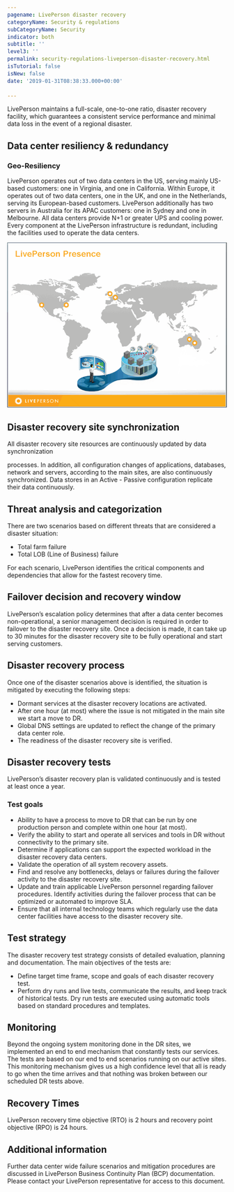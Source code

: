 ```yaml
---
pagename: LivePerson disaster recovery
categoryName: Security & regulations
subCategoryName: Security
indicator: both
subtitle: ''
level3: ''
permalink: security-regulations-liveperson-disaster-recovery.html
isTutorial: false
isNew: false
date: '2019-01-31T08:38:33.000+00:00'

---
```

LivePerson maintains a full-scale, one-to-one ratio, disaster recovery facility, which guarantees a consistent service performance and minimal data loss in the event of a regional disaster.

## Data center resiliency & redundancy

### Geo-Resiliency

LivePerson operates out of two data centers in the US, serving mainly US-based customers: one in Virginia, and one in California. Within Europe, it operates out of two data centers, one in the UK, and one in the Netherlands, serving its European-based customers. LivePerson additionally has two servers in Australia for its APAC customers: one in Sydney and one in Melbourne. All data centers provide N+1 or greater UPS and cooling power. Every component at the LivePerson infrastructure is redundant, including the facilities used to operate the data centers.

![](/img/LivePerson-disaster-recovery1.png)

## Disaster recovery site synchronization

All disaster recovery site resources are continuously updated by data synchronization

processes. In addition, all configuration changes of applications, databases, network and servers, according to the main sites, are also continuously synchronized. Data stores in an Active - Passive configuration replicate their data continuously.

## Threat analysis and categorization

There are two scenarios based on different threats that are considered a disaster situation:

* Total farm failure
* Total LOB (Line of Business) failure

For each scenario, LivePerson identifies the critical components and dependencies that allow for the fastest recovery time.

## Failover decision and recovery window

LivePerson’s escalation policy determines that after a data center becomes non-operational, a senior management decision is required in order to failover to the disaster recovery site. Once a decision is made, it can take up to 30 minutes for the disaster recovery site to be fully operational and start serving customers.

## Disaster recovery process

Once one of the disaster scenarios above is identified, the situation is mitigated by executing the following steps:

* Dormant services at the disaster recovery locations are activated.
* After one hour (at most) where the issue is not mitigated in the main site we start a move to DR.
* Global DNS settings are updated to reflect the change of the primary data center role.
* The readiness of the disaster recovery site is verified.

## Disaster recovery tests

LivePerson’s disaster recovery plan is validated continuously and is tested at least once a year.

### Test goals

* Ability to have a process to move to DR that can be run by one production person and complete within one hour (at most).
* Verify the ability to start and operate all services and tools in DR without connectivity to the primary site.
* Determine if applications can support the expected workload in the disaster recovery data centers.
* Validate the operation of all system recovery assets.
* Find and resolve any bottlenecks, delays or failures during the failover activity to the disaster recovery site.
* Update and train applicable LivePerson personnel regarding failover procedures. Identify activities during the failover process that can be optimized or automated to improve SLA.
* Ensure that all internal technology teams which regularly use the data center facilities have access to the disaster recovery site.

## Test strategy

The disaster recovery test strategy consists of detailed evaluation, planning and documentation. The main objectives of the tests are:

* Define target time frame, scope and goals of each disaster recovery test.
* Perform dry runs and live tests, communicate the results, and keep track of historical tests. Dry run tests are executed using automatic tools based on standard procedures and templates.

## Monitoring

Beyond the ongoing system monitoring done in the DR sites, we implemented an end to end mechanism that constantly tests our services. The tests are based on our end to end scenarios running on our active sites. This monitoring mechanism gives us a high confidence level that all is ready to go when the time arrives and that nothing was broken between our scheduled DR tests above.

## Recovery Times

LivePerson recovery time objective (RTO) is 2 hours and recovery point objective (RPO) is 24 hours.

## Additional information

Further data center wide failure scenarios and mitigation procedures are discussed in LivePerson Business Continuity Plan (BCP) documentation.  Please contact your LivePerson representative for access to this document. 

